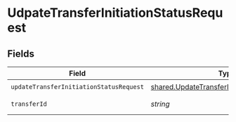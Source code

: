 # UdpateTransferInitiationStatusRequest


## Fields

| Field                                                                                                        | Type                                                                                                         | Required                                                                                                     | Description                                                                                                  |
| ------------------------------------------------------------------------------------------------------------ | ------------------------------------------------------------------------------------------------------------ | ------------------------------------------------------------------------------------------------------------ | ------------------------------------------------------------------------------------------------------------ |
| `updateTransferInitiationStatusRequest`                                                                      | [shared.UpdateTransferInitiationStatusRequest](../../models/shared/updatetransferinitiationstatusrequest.md) | :heavy_check_mark:                                                                                           | N/A                                                                                                          |
| `transferId`                                                                                                 | *string*                                                                                                     | :heavy_check_mark:                                                                                           | The transfer ID.                                                                                             |